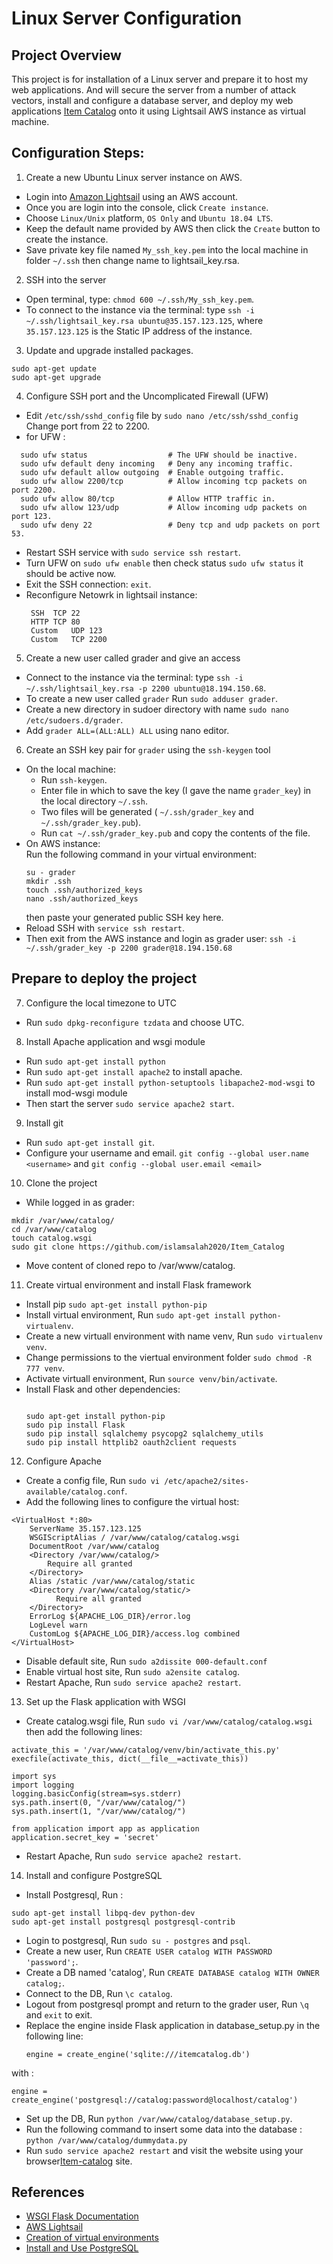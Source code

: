 # Linux Server Configuration

## Project Overview
This project is for installation of a Linux server and prepare it to host my web applications. And will secure the server from a number of attack vectors, install and configure a database server, and deploy my web applications [Item Catalog](https://github.com/islamsalah2020/Item_Catalog) onto it using Lightsail AWS instance as virtual machine.

## Configuration Steps:

1. Create a new Ubuntu Linux server instance on AWS.
- Login into [Amazon Lightsail](https://lightsail.aws.amazon.com/ls/webapp/home/resources) using an AWS account.
- Once you are login into the console, click `Create instance`.
- Choose `Linux/Unix` platform, `OS Only` and  `Ubuntu 18.04 LTS`.
- Keep the default name provided by AWS then click the `Create` button to create the instance.
- Save private key file named `My_ssh_key.pem` into the local machine in folder `~/.ssh` then change name to lightsail_key.rsa.

2. SSH into the server 
- Open terminal, type: `chmod 600 ~/.ssh/My_ssh_key.pem`.
- To connect to the instance via the terminal: type `ssh -i ~/.ssh/lightsail_key.rsa ubuntu@35.157.123.125`, 
  where `35.157.123.125` is the Static IP address of the instance.

3. Update and upgrade installed packages.
```
sudo apt-get update
sudo apt-get upgrade
```

4. Configure SSH port and the Uncomplicated Firewall (UFW)
- Edit `/etc/ssh/sshd_config` file by `sudo nano /etc/ssh/sshd_config` Change port from 22 to 2200.
- for UFW :
```
  sudo ufw status                  # The UFW should be inactive.
  sudo ufw default deny incoming   # Deny any incoming traffic.
  sudo ufw default allow outgoing  # Enable outgoing traffic.
  sudo ufw allow 2200/tcp          # Allow incoming tcp packets on port 2200.
  sudo ufw allow 80/tcp            # Allow HTTP traffic in.
  sudo ufw allow 123/udp           # Allow incoming udp packets on port 123.
  sudo ufw deny 22                 # Deny tcp and udp packets on port 53.
  ```
- Restart SSH service with `sudo service ssh restart`.
- Turn UFW on `sudo ufw enable` then check status `sudo ufw status` it should be active now.
- Exit the SSH connection: `exit`.
- Reconfigure Netowrk in lightsail instance:
  ```
   SSH	TCP	22	
   HTTP	TCP	80	
   Custom	UDP	123	
   Custom	TCP	2200
   ```
   
5. Create a new user called grader and give an access 
- Connect to the instance via the terminal: type `ssh -i ~/.ssh/lightsail_key.rsa -p 2200 ubuntu@18.194.150.68`.
- To create a new user called `grader` Run `sudo adduser grader`.
- Create a new directory in sudoer directory with name `sudo nano /etc/sudoers.d/grader`.
- Add `grader ALL=(ALL:ALL) ALL` using nano editor.

6. Create an SSH key pair for `grader` using the `ssh-keygen` tool
- On the local machine:
  - Run `ssh-keygen`.
  - Enter file in which to save the key (I gave the name `grader_key`) in the local directory `~/.ssh`.
  - Two files will be generated (  `~/.ssh/grader_key` and `~/.ssh/grader_key.pub`).
  - Run `cat ~/.ssh/grader_key.pub` and copy the contents of the file.
- On AWS instance:  
  Run the following command in your virtual environment:
  ```
  su - grader
  mkdir .ssh
  touch .ssh/authorized_keys
  nano .ssh/authorized_keys 
  ```
  then paste your generated public SSH key here.
- Reload SSH with `service ssh restart`.
- Then exit from the AWS instance and login as grader user:
```ssh -i ~/.ssh/grader_key -p 2200 grader@18.194.150.68```

## Prepare to deploy the project
7. Configure the local timezone to UTC
- Run `sudo dpkg-reconfigure tzdata` and choose UTC.

8. Install Apache application and wsgi module
- Run `sudo apt-get install python`
- Run `sudo apt-get install apache2` to install apache.
- Run `sudo apt-get install python-setuptools libapache2-mod-wsgi` to install mod-wsgi module
- Then start the server `sudo service apache2 start`.

9. Install git
- Run `sudo apt-get install git`.
- Configure your username and email. `git config --global user.name <username>` and `git config --global user.email <email>`

10. Clone the project
- While logged in as grader:
```
mkdir /var/www/catalog/
cd /var/www/catalog
touch catalog.wsgi
sudo git clone https://github.com/islamsalah2020/Item_Catalog
```
- Move content of cloned repo to /var/www/catalog.

11. Create virtual environment and install Flask framework
- Install pip 
```sudo apt-get install python-pip```
- Install virtual environment, Run `sudo apt-get install python-virtualenv`. 
- Create a new virtuall environment with name venv, Run `sudo virtualenv venv`.
- Change permissions to the viertual environment folder `sudo chmod -R 777 venv`.
- Activate virtuall environment, Run `source venv/bin/activate`.
- Install Flask and other dependencies:
  ```
  
  sudo apt-get install python-pip
  sudo pip install Flask
  sudo pip install sqlalchemy psycopg2 sqlalchemy_utils
  sudo pip install httplib2 oauth2client requests
  ```

12. Configure Apache
- Create a config file, Run `sudo vi /etc/apache2/sites-available/catalog.conf`.
- Add the following lines to configure the virtual host:
```
<VirtualHost *:80>
    ServerName 35.157.123.125
    WSGIScriptAlias / /var/www/catalog/catalog.wsgi
    DocumentRoot /var/www/catalog
    <Directory /var/www/catalog/>
        Require all granted
    </Directory>
    Alias /static /var/www/catalog/static
    <Directory /var/www/catalog/static/>
          Require all granted
    </Directory>
    ErrorLog ${APACHE_LOG_DIR}/error.log
    LogLevel warn
    CustomLog ${APACHE_LOG_DIR}/access.log combined
</VirtualHost>
```
- Disable default site, Run `sudo a2dissite 000-default.conf`
- Enable virtual host site, Run `sudo a2ensite catalog`.
- Restart Apache, Run `sudo service apache2 restart`.

13. Set up the Flask application with WSGI
- Create catalog.wsgi file, Run `sudo vi /var/www/catalog/catalog.wsgi` then add the following lines:

```
activate_this = '/var/www/catalog/venv/bin/activate_this.py'
execfile(activate_this, dict(__file__=activate_this))

import sys
import logging
logging.basicConfig(stream=sys.stderr)
sys.path.insert(0, "/var/www/catalog/")
sys.path.insert(1, "/var/www/catalog/")

from application import app as application
application.secret_key = 'secret'
```
- Restart Apache, Run `sudo service apache2 restart`.

14. Install and configure PostgreSQL
- Install Postgresql, Run :
```
sudo apt-get install libpq-dev python-dev
sudo apt-get install postgresql postgresql-contrib
```
- Login to postgresql, Run `sudo su - postgres` and `psql`.
- Create a new user, Run `CREATE USER catalog WITH PASSWORD 'password';`.
- Create a DB named 'catalog', Run `CREATE DATABASE catalog WITH OWNER catalog;`.
- Connect to the DB, Run `\c catalog`.
- Logout from postgresql prompt and return to the grader user, Run `\q` and `exit` to exit.
- Replace the engine inside Flask application in database_setup.py in the following line:
  ```
  engine = create_engine('sqlite:///itemcatalog.db')
  ```
with :
```
engine = create_engine('postgresql://catalog:password@localhost/catalog')
```
- Set up the DB, Run `python /var/www/catalog/database_setup.py`.
- Run the following command to insert some data into the database :
```python /var/www/catalog/dummydata.py```
- Run `sudo service apache2 restart` and visit the website using your browser[Item-catalog](http://35.157.123.125) site.


## References 
- [WSGI Flask Documentation](https://flask.palletsprojects.com/en/1.1.x/deploying/)
- [AWS Lightsail](https://lightsail.aws.amazon.com/ls/webapp/home/instances)
- [Creation of virtual environments](https://docs.python.org/3/library/venv.html)
- [Install and Use PostgreSQL](https://www.digitalocean.com/community/tutorials/how-to-install-and-use-postgresql-on-ubuntu-18-04)

